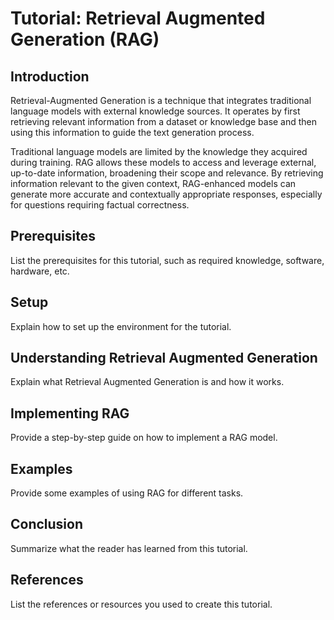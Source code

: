 # Tutorial: Retrieval Augmented Generation (RAG)

## Introduction

Retrieval-Augmented Generation is a technique that integrates traditional language models with external knowledge sources. It operates by first retrieving relevant information from a dataset or knowledge base and then using this information to guide the text generation process.

Traditional language models are limited by the knowledge they acquired during training. RAG allows these models to access and leverage external, up-to-date information, broadening their scope and relevance. By retrieving information relevant to the given context, RAG-enhanced models can generate more accurate and contextually appropriate responses, especially for questions requiring factual correctness.

## Prerequisites

List the prerequisites for this tutorial, such as required knowledge, software, hardware, etc.

## Setup

Explain how to set up the environment for the tutorial.

## Understanding Retrieval Augmented Generation

Explain what Retrieval Augmented Generation is and how it works.

## Implementing RAG

Provide a step-by-step guide on how to implement a RAG model.

## Examples

Provide some examples of using RAG for different tasks.

## Conclusion

Summarize what the reader has learned from this tutorial.

## References

List the references or resources you used to create this tutorial.